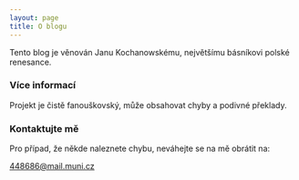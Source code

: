 ```yaml
---
layout: page
title: O blogu
---
```


Tento blog je věnován Janu Kochanowskému, největšímu básníkovi polské renesance.

### Více informací

Projekt je čistě fanouškovský, může obsahovat chyby a podivné překlady. 

### Kontaktujte mě

Pro případ, že někde naleznete chybu, neváhejte se na mě obrátit na:

[448686@mail.muni.cz](448686@mail.muni.cz)